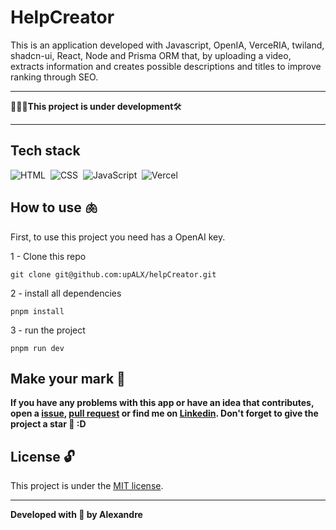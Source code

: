 # HelpCreator
This is an application developed with Javascript, OpenIA, VerceRIA, twiland, shadcn-ui, React, Node and Prisma ORM that, by uploading a video, extracts information and creates possible descriptions and titles to improve ranking through SEO. 

---

👷🏿‍♂️**This project is under development**🛠️

---

## Tech stack
![HTML](https://img.shields.io/badge/-HTML-05122A?style=flat&logo=html5)&nbsp;
![CSS](https://img.shields.io/badge/-CSS-05122A?style=flat&logo=css3)&nbsp;
![JavaScript](https://img.shields.io/badge/-Typescript-05122A?style=flat&logo=typescript)&nbsp;
![Vercel](https://img.shields.io/badge/-Vercel-05122A?style=flat&logo=Vercel)&nbsp;

## How to use 🫁

First, to use this project you need has a OpenAI key.

1 - Clone this repo
```
git clone git@github.com:upALX/helpCreator.git
```
2 - install all dependencies

```
pnpm install  
```
3 - run the project
```
pnpm run dev
```

## Make your mark :triangular_flag_on_post:      

**If you have any problems with this app or have an idea that contributes, open a [issue](https://github.com/upALX/helpCreator/issues), [pull request](https://github.com/upALX/helpCreator/pulls) or find me on [Linkedin](https://www.linkedin.com/in/alxinc/). Don't forget to give the project a star 🌟 :D**


## License :unlock:

This project is under the [MIT license](https://github.com/upALX/helpCreator/blob/main/LICENSE).

---

**Developed with 💜 by Alexandre**

